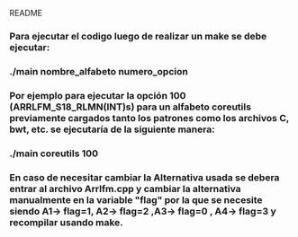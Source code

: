README

### Para ejecutar el codigo luego de realizar un make se debe ejecutar:
### ./main nombre_alfabeto numero_opcion 
### Por ejemplo para ejecutar la opción 100 (ARRLFM_S18_RLMN(INT)s) para un alfabeto coreutils previamente cargados tanto los patrones como los archivos C, bwt, etc. se ejecutaría de la siguiente manera:
### ./main coreutils 100
### En caso de necesitar cambiar la Alternativa usada se debera entrar al archivo Arrlfm.cpp y cambiar la alternativa manualmente en la variable "flag" por la que se necesite siendo A1-> flag=1,  A2-> flag=2 ,A3-> flag=0 , A4-> flag=3 y recompilar usando make.